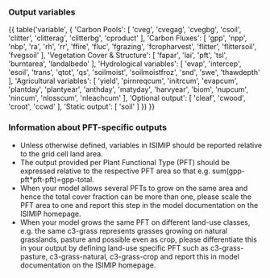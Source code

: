 ### Output variables

{{ table('variable', {
    'Carbon Pools': [
        'cveg',
        'cvegag',
        'cvegbg',
        'csoil',
        'clitter',
        'clitterag',
        'clitterbg',
        'cproduct'
    ],
    'Carbon Fluxes': [
        'gpp',
        'npp',
        'nbp',
        'ra',
        'rh',
        'rr',
        'ffire',
        'fluc',
        'fgrazing',
        'fcropharvest',
        'flitter',
        'flittersoil',
        'fvegsoil'
    ],
    'Vegetation Cover & Structure': [
        'fapar',
        'lai',
        'pft',
        'tsl',
        'burntarea',
        'landalbedo'
    ],
    'Hydrological variables': [
        'evap',
        'intercep',
        'esoil',
        'trans',
        'qtot',
        'qs',
        'soilmoist',
        'soilmoistfroz',
        'snd',
        'swe',
        'thawdepth'
    ],
    'Agricultural variables': [
        'yield',
        'pirnreqcum',
        'initrcum',
        'evapcum',
        'plantday',
        'plantyear',
        'anthday',
        'matyday',
        'harvyear',
        'biom',
        'nupcum',
        'nincum',
        'nlosscum',
        'nleachcum'
    ],
    'Optional output': [
        'cleaf',
        'cwood',
        'croot',
        'ccwd'
    ],
    'Static output': [
        'soil'
    ]
}) }}

### Information about PFT-specific outputs

* Unless otherwise defined, variables in ISIMIP should be reported relative to the grid cell land area.
* The output provided per Plant Functional Type (PFT) should be expressed relative to the respective PFT area so that e.g. sum(gpp-pft\*pft-pft)=gpp-total.
* When your model allows several PFTs to grow on the same area and hence the total cover fraction can be more than one, please scale the PFT area to one and report this step in the model documentation on the ISIMIP homepage.
* When your model grows the same PFT on different land-use classes, e.g. the same c3-grass represents grasses growing on natural grasslands, pasture and possible even as crop, please differentiate this in your output by defining land-use specific PFT such as c3-grass-pasture, c3-grass-natural, c3-grass-crop and report this in model documentation on the ISIMIP homepage.

